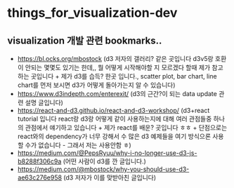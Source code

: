 # things_for_visualization-dev


## visualization 개발 관련 bookmarks..

- https://bl.ocks.org/mbostock (d3 저자의 갤러리? 같은 곳입니다 d3v5랑 호환이 안되는 몇몇도 있기는 한데,, 뭘 어떻게 시작해야할 지 모르겠다 할때 제가 참고 하는 곳입니다 + 제가 d3를 습득? 한곳 입니다., scatter plot, bar chart, line chart를 먼저 보시면 d3가 어떻게 돌아가는지 알 수 있습니다)
- https://www.d3indepth.com/enterexit/ (d3의 근간?이 되는 data update 관련 설명 글입니다)
- https://react-and-d3.github.io/react-and-d3-workshop/  (d3+react tutorial 입니다 react랑 d3랑 어떻게 같이 사용하는지에 대해 여러 관점들중 하나의 관점에서 얘기하고 있습니다 + 제가 react를 배운? 곳입니다 ㅎㅎ + 단점으로는 react와의 dependency가 너무 강해서 수 많은 d3 예제들을 여기 방식으론 사용할 수가 없습니다 - 그래서 저는 사용안함 ㅎ)
- https://medium.com/@PepsRyuu/why-i-no-longer-use-d3-js-b8288f306c9a (어떤 사람이 d3를 깐 글입니다.)
- https://medium.com/@mbostock/why-you-should-use-d3-ae63c276e958 (d3 저자가 이를 맞받아친 글입니다)
